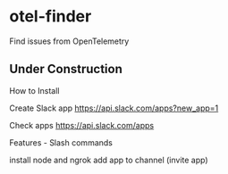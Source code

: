 # otel-finder
Find issues from OpenTelemetry

## Under Construction
How to Install

Create Slack app 
https://api.slack.com/apps?new_app=1

Check apps 
https://api.slack.com/apps

Features - Slash commands


install node and ngrok
add app to channel (invite app)
